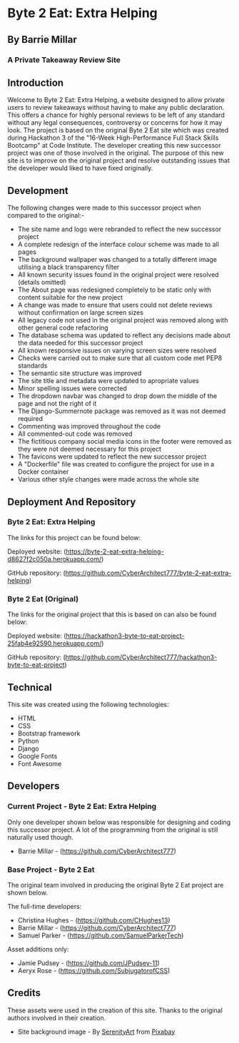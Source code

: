 
# Byte 2 Eat: Extra Helping
## By Barrie Millar
### A Private Takeaway Review Site

## Introduction

Welcome to Byte 2 Eat: Extra Helping, a website designed to allow private users to review takeaways without having to make any public declaration. This offers a chance for highly personal reviews to be left of any standard without any legal consequences, controversy or concerns for how it may look. The project is based on the original Byte 2 Eat site which was created during Hackathon 3 of the "16-Week High-Performance Full Stack Skills Bootcamp" at Code Institute. The developer creating this new successor project was one of those involved in the original. The purpose of this new site is to improve on the original project and resolve outstanding issues that the developer would liked to have fixed originally.

## Development

The following changes were made to this successor project when compared to the original:-

- The site name and logo were rebranded to reflect the new successor project
- A complete redesign of the interface colour scheme was made to all pages
- The background wallpaper was changed to a totally different image utilising a black transparency filter
- All known security issues found in the original project were resolved (details omitted)
- The About page was redesigned completely to be static only with content suitable for the new project
- A change was made to ensure that users could not delete reviews without confirmation on large screen sizes
- All legacy code not used in the original project was removed along with other general code refactoring
- The database schema was updated to reflect any decisions made about the data needed for this successor project
- All known responsive issues on varying screen sizes were resolved
- Checks were carried out to make sure that all custom code met PEP8 standards
- The semantic site structure was improved
- The site title and metadata were updated to apropriate values
- Minor spelling issues were corrected
- The dropdown navbar was changed to drop down the middle of the page and not the right of it
- The Django-Summernote package was removed as it was not deemed required
- Commenting was improved throughout the code
- All commented-out code was removed
- The fictitious company social media icons in the footer were removed as they were not deemed necessary for this project
- The favicons were updated to reflect the new successor project
- A "Dockerfile" file was created to configure the project for use in a Docker container
- Various other style changes were made across the whole site

## Deployment And Repository

### Byte 2 Eat: Extra Helping

The links for this project can be found below:

Deployed website: (https://byte-2-eat-extra-helping-d8627f2c050a.herokuapp.com/)

GitHub repository: (https://github.com/CyberArchitect777/byte-2-eat-extra-helping)

### Byte 2 Eat (Original)

The links for the original project that this is based on can also be found below:

Deployed website: (https://hackathon3-byte-to-eat-project-25fab4e92590.herokuapp.com/)

GitHub repository: (https://github.com/CyberArchitect777/hackathon3-byte-to-eat-project)

## Technical

This site was created using the following technologies:

- HTML
- CSS
- Bootstrap framework
- Python
- Django
- Google Fonts
- Font Awesome

## Developers

### Current Project - Byte 2 Eat: Extra Helping

Only one developer shown below was responsible for designing and coding this successor project. A lot of the programming from the original is still naturally used though.

- Barrie Millar - (https://github.com/CyberArchitect777)

### Base Project - Byte 2 Eat

The original team involved in producing the original Byte 2 Eat project are shown below.

The full-time developers:

- Christina Hughes - (https://github.com/CHughes13)
- Barrie Millar - (https://github.com/CyberArchitect777)
- Samuel Parker - (https://github.com/SamuelParkerTech)

Asset additions only:

- Jamie Pudsey - (https://github.com/JPudsey-11)
- Aeryx Rose - (https://github.com/SubjugatorofCSS)

## Credits

These assets were used in the creation of this site. Thanks to the original authors involved in their creation.

- Site background image - By <a href="https://pixabay.com/users/serenityart-38195676/?utm_source=link-attribution&utm_medium=referral&utm_campaign=image&utm_content=8737346">SerenityArt</a> from <a href="https://pixabay.com//?utm_source=link-attribution&utm_medium=referral&utm_campaign=image&utm_content=8737346">Pixabay</a>
